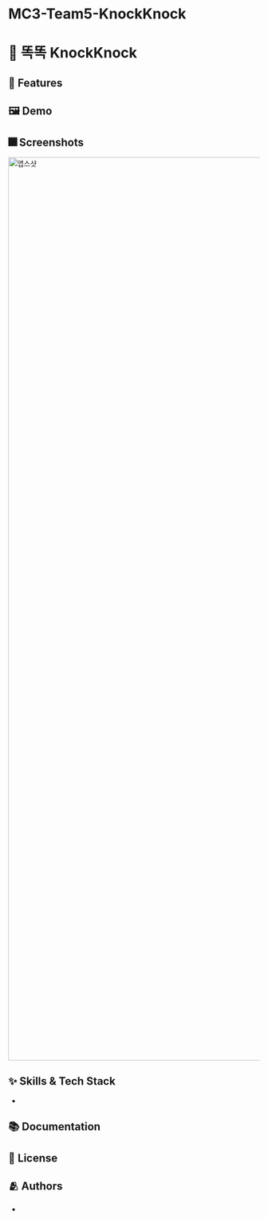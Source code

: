 # MC3-Team5-KnockKnock


# :iphone: 똑똑 KnockKnock



## :pushpin: Features

## :framed_picture: Demo


## :fireworks: Screenshots
<img width="1808" alt="앱스샷" src="https://user-images.githubusercontent.com/96890040/182547411-d2189c81-0a0d-4b45-b5a0-372df5c3a83b.png">


## :sparkles: Skills & Tech Stack
- 

## :books: Documentation



## :lock_with_ink_pen: License

## :people_hugging: Authors
- 
